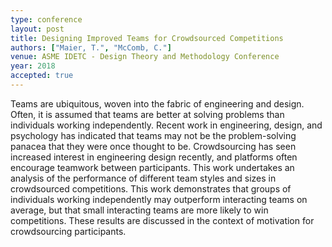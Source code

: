 ```yaml
---
type: conference
layout: post
title: Designing Improved Teams for Crowdsourced Competitions
authors: ["Maier, T.", "McComb, C."]
venue: ASME IDETC - Design Theory and Methodology Conference
year: 2018
accepted: true
---
```

Teams are ubiquitous, woven into the fabric of engineering and design. Often, it is assumed that teams are better at solving problems than individuals working independently. Recent work in engineering, design, and psychology has indicated that teams may not be the problem-solving panacea that they were once thought to be. Crowdsourcing has seen increased interest in engineering design recently, and platforms often encourage teamwork between participants. This work undertakes an analysis of the performance of different team styles and sizes in crowdsourced competitions. This work demonstrates that groups of individuals working independently may outperform interacting teams on average, but that small interacting teams are more likely to win competitions. These results are discussed in the context of motivation for crowdsourcing participants.

